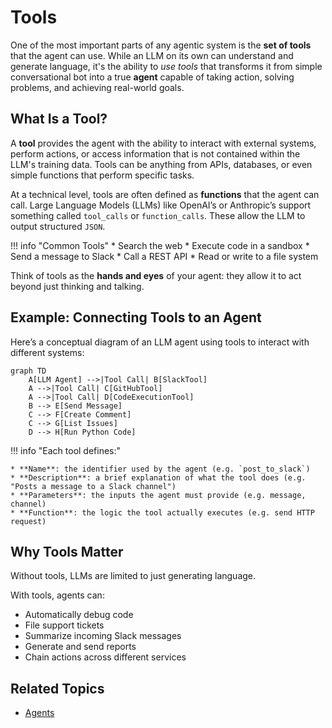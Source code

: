 # Tools

One of the most important parts of any agentic system is the **set of tools** that the agent can use. While an LLM on its own can understand and generate language, it's the ability to *use tools* that transforms it from simple conversational bot into a true **agent** capable of taking action, solving problems, and achieving real-world goals.

## What Is a Tool?

A **tool** provides the agent with the ability to interact with external systems, perform actions, or access information that is not contained within the LLM's training data. Tools can be anything from APIs, databases, or even simple functions that perform specific tasks.

At a technical level, tools are often defined as **functions** that the agent can call. Large Language Models (LLMs) like OpenAI’s or Anthropic’s support something called `tool_calls` or `function_calls`. These allow the LLM to output structured `JSON`.

!!! info "Common Tools"
    * Search the web
    * Execute code in a sandbox
    * Send a message to Slack
    * Call a REST API
    * Read or write to a file system

Think of tools as the **hands and eyes** of your agent: they allow it to act beyond just thinking and talking.



## Example: Connecting Tools to an Agent

Here’s a conceptual diagram of an LLM agent using tools to interact with different systems:

```mermaid
graph TD
    A[LLM Agent] -->|Tool Call| B[SlackTool]
    A -->|Tool Call| C[GitHubTool]
    A -->|Tool Call| D[CodeExecutionTool]
    B --> E[Send Message]
    C --> F[Create Comment]
    C --> G[List Issues]
    D --> H[Run Python Code]
```

!!! info "Each tool defines:"

    * **Name**: the identifier used by the agent (e.g. `post_to_slack`)
    * **Description**: a brief explanation of what the tool does (e.g. "Posts a message to a Slack channel")
    * **Parameters**: the inputs the agent must provide (e.g. message, channel)
    * **Function**: the logic the tool actually executes (e.g. send HTTP request)



## Why Tools Matter

Without tools, LLMs are limited to just generating language.

With tools, agents can:

* Automatically debug code
* File support tickets
* Summarize incoming Slack messages
* Generate and send reports
* Chain actions across different services


## Related Topics

* [Agents](../agents)